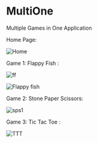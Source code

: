 # MultiOne

Multiple Games in One Application 


Home Page: 


![Home](https://github.com/Puru-G/MultiOne/assets/121534350/571d2aca-a501-4148-9f19-493b626396dc)


Game 1: Flappy Fish :


![ff](https://github.com/Puru-G/MultiOne/assets/121534350/e5f5c327-860d-46ef-9ffa-e3c74803e3f2)

![Flappy fish](https://github.com/Puru-G/MultiOne/assets/121534350/9baee135-0c22-459b-a989-f4be66d6652b)


Game 2: Stone Paper Scissors:


![sps1](https://github.com/Puru-G/MultiOne/assets/121534350/d4f9de91-b3b0-4074-b6c5-bef4470c1456)


Game 3: Tic Tac Toe :


![TTT](https://github.com/Puru-G/MultiOne/assets/121534350/57d7d158-810c-4fba-849c-70f971751241)

